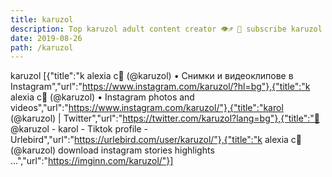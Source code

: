 ```yaml
---
title: karuzol
description: Top karuzol adult content creator 👁♐️ 👑 subscribe karuzol to my porn site below IG karuzol
date: 2019-08-26
path: /karuzol
---
```


karuzol
[{"title":"k alexia c🦋 (@karuzol) • Снимки и видеоклипове в Instagram","url":"https://www.instagram.com/karuzol/?hl=bg"},{"title":"k alexia c🦋 (@karuzol) • Instagram photos and videos","url":"https://www.instagram.com/karuzol/"},{"title":"karol (@karuzol) | Twitter","url":"https://twitter.com/karuzol?lang=bg"},{"title":"🦄 @karuzol - karol - Tiktok profile - Urlebird","url":"https://urlebird.com/user/karuzol/"},{"title":"k alexia c🦋 (@karuzol) download instagram stories highlights ...","url":"https://imginn.com/karuzol/"}]


